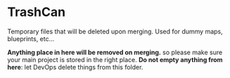 # TrashCan
Temporary files that will be deleted upon merging. Used for dummy maps, blueprints, etc...

**Anything place in here will be removed on merging.** so please make sure your main project is stored in the right place. **Do not empty anything from here**: let DevOps delete things from this folder.